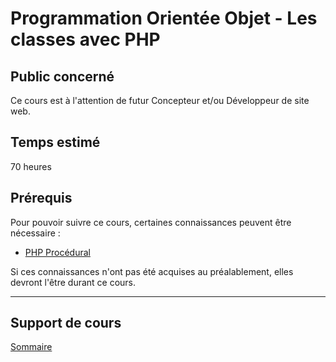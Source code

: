 # Programmation Orientée Objet - Les classes avec PHP

## Public concerné

Ce cours est à l'attention de futur Concepteur et/ou Développeur de site web.

## Temps estimé

70 heures

## Prérequis

Pour pouvoir suivre ce cours, certaines connaissances peuvent être nécessaire :
- [PHP Procédural](https://github.com/CHIRON-Courses/PHP)

Si ces connaissances n'ont pas été acquises au préalablement, elles devront l'être durant ce cours.

----------

## Support de cours

[Sommaire](courses/00_sommaire.md)
